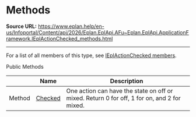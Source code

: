 # Methods

**Source URL:** https://www.eplan.help/en-us/Infoportal/Content/api/2026/Eplan.EplApi.AFu~Eplan.EplApi.ApplicationFramework.IEplActionChecked_methods.html

---

For a list of all members of this type, see [IEplActionChecked members](Eplan.EplApi.AFu~Eplan.EplApi.ApplicationFramework.IEplActionChecked_members.html).

Public Methods

|  | Name | Description |
| --- | --- | --- |
| Method | [Checked](Eplan.EplApi.AFu~Eplan.EplApi.ApplicationFramework.IEplActionChecked~Checked.html) | One action can have the state on off or mixed. Return 0 for off, 1 for on, and 2 for mixed. |


